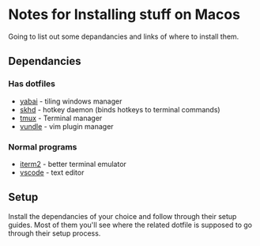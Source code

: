 # Notes for Installing stuff on Macos

Going to list out some depandancies and links of where to install them.

## Dependancies

### Has dotfiles

- [yabai](https://github.com/koekeishiya/yabai/wiki) - tiling windows manager
- [skhd](https://github.com/koekeishiya/skhd) - hotkey daemon (binds hotkeys to terminal commands)
- [tmux](https://github.com/tmux/tmux/wiki/Installing) - Terminal manager
- [vundle](https://mutebardtison.github.io/2018/08/17/Vim-Plugins-Installation-with-Vundle-in-macOS/) - vim plugin manager

### Normal programs

- [iterm2](https://iterm2.com/) - better terminal emulator
- [vscode](https://code.visualstudio.com/docs/setup/mac) - text editor

## Setup

Install the dependancies of your choice and follow through their setup guides. Most of them you'll see where the
related dotfile is supposed to go through their setup process.
